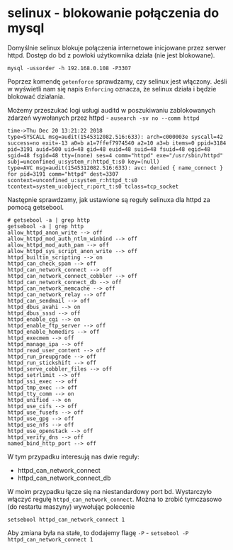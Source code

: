 # selinux - blokowanie połączenia do mysql

Domyślnie selinux blokuje połączenia internetowe inicjowane przez serwer httpd.
Dostęp do bd z powłoki użytkownika działa (nie jest blokowane).
```
mysql -ussorder -h 192.168.0.108 -P3307
```

Poprzez komendę `getenforce` sprawdzamy, czy selinux jest włączony.
Jeśli w wyświetli nam się napis `Enforcing` oznacza, że selinux działa i będzie blokować działania.

Możemy przeszukać logi usługi auditd w poszukiwaniu zablokowanych zdarzeń wywołanych przez httpd - `ausearch -sv no --comm httpd`

```
time->Thu Dec 20 13:21:22 2018
type=SYSCALL msg=audit(1545312082.516:633): arch=c000003e syscall=42 success=no exit=-13 a0=b a1=7ffef7974540 a2=10 a3=b items=0 ppid=3184 pid=3191 auid=500 uid=48 gid=48 euid=48 suid=48 fsuid=48 egid=48 sgid=48 fsgid=48 tty=(none) ses=4 comm="httpd" exe="/usr/sbin/httpd" subj=unconfined_u:system_r:httpd_t:s0 key=(null)
type=AVC msg=audit(1545312082.516:633): avc: denied { name_connect } for pid=3191 comm="httpd" dest=3307 scontext=unconfined_u:system_r:httpd_t:s0 tcontext=system_u:object_r:port_t:s0 tclass=tcp_socket
```

Następnie sprawdzamy, jak ustawione są reguły selinuxa dla httpd za pomocą getsebool.
```
# getsebool -a | grep http
getsebool -a | grep http
allow_httpd_anon_write --> off
allow_httpd_mod_auth_ntlm_winbind --> off
allow_httpd_mod_auth_pam --> off
allow_httpd_sys_script_anon_write --> off
httpd_builtin_scripting --> on
httpd_can_check_spam --> off
httpd_can_network_connect --> off
httpd_can_network_connect_cobbler --> off
httpd_can_network_connect_db --> off
httpd_can_network_memcache --> off
httpd_can_network_relay --> off
httpd_can_sendmail --> off
httpd_dbus_avahi --> on
httpd_dbus_sssd --> off
httpd_enable_cgi --> on
httpd_enable_ftp_server --> off
httpd_enable_homedirs --> off
httpd_execmem --> off
httpd_manage_ipa --> off
httpd_read_user_content --> off
httpd_run_preupgrade --> off
httpd_run_stickshift --> off
httpd_serve_cobbler_files --> off
httpd_setrlimit --> off
httpd_ssi_exec --> off
httpd_tmp_exec --> off
httpd_tty_comm --> on
httpd_unified --> on
httpd_use_cifs --> off
httpd_use_fusefs --> off
httpd_use_gpg --> off
httpd_use_nfs --> off
httpd_use_openstack --> off
httpd_verify_dns --> off
named_bind_http_port --> off
```

W tym przypadku interesują nas dwie reguły:
* httpd_can_network_connect
* httpd_can_network_connect_db

W moim przypadku łącze się na niestandardowy port bd. Wystarczyło włączyć regułę `httpd_can_network_connect`.
Można to zrobić tymczasowo (do restartu maszyny) wywołując polecenie
```
setsebool httpd_can_network_connect 1
```

Aby zmiana była na stałe, to dodajemy flagę `-P` - `setsebool -P httpd_can_network_connect 1`

